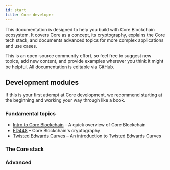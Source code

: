 ```yaml
---
id: start
title: Core developer
---
```


This documentation is designed to help you build with Core Blockchain ecosystem. It covers Core as a concept, its cryptography, explains the Core tech stack, and documents advanced topics for more complex applications and use cases.

This is an open-source community effort, so feel free to suggest new topics, add new content, and provide examples wherever you think it might be helpful. All documentation is editable via GitHub.

## Development modules

If this is your first attempt at Core development, we recommend starting at the beginning and working your way through like a book.

### Fundamental topics

- [Intro to Core Blockchain](/docs) – A quick overview of Core Blockchain
- [ED448](/docs/ed448) – Core Blockchain's cryptography
- [Twisted Edwards Curves](/docs/twisted-edwards-curves) – An introduction to Twisted Edwards Curves

### The Core stack


### Advanced

